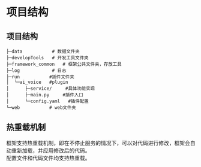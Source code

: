 # 项目结构
## 项目结构
```
├─data           # 数据文件夹
├─developTools   # 开发工具文件夹
├─framework_common   # 框架公共文件夹，存放工具
├─log            # 日志
├─run           #插件文件夹
│  └─ai_voice   #plugin
│      ├─service/     #具体功能实现
│      ├─main.py     #插件入口
│      └─config.yaml   #插件配置
└─web           # web文件夹
```
## 热重载机制
框架支持热重载机制，即在不停止服务的情况下，可以对代码进行修改，框架会自动重新加载，并应用修改后的代码。    
配置文件和代码文件均支持热重载。